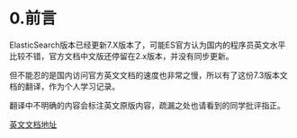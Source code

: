 # 0.前言

ElasticSearch版本已经更新7.X版本了，可能ES官方认为国内的程序员英文水平比较不错，官方文档中文版还停留在2.x版本，并没有同步更新。

但不能忍的是国内访问官方英文文档的速度也非常之慢，所以有了这份7.3版本文档的翻译，作为个人学习记录。

翻译中不明确的内容会标注英文原版内容，疏漏之处也请看到的同学批评指正。

[英文文档地址](https://www.elastic.co/guide/en/elasticsearch/reference/7.3/index.html)